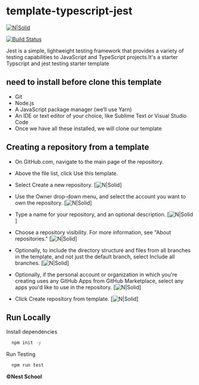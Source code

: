 # template-typescript-jest

[![N|Solid](https://i.ibb.co/TcD8tZC/Wall-papper-2.jpg)](https://www.nestgo.io/)

[![Build Status](https://travis-ci.org/joemccann/dillinger.svg?branch=master)](https://travis-ci.org/joemccann/dillinger)

Jest is a simple, lightweight testing framework that provides a variety of testing capabilities to JavaScript and TypeScript projects.It's a starter Typscript and jest testing starter template 

## need to install before clone this template

- Git
- Node.js
- A JavaScript package manager (we’ll use Yarn)
- An IDE or text editor of your choice, like Sublime Text or Visual Studio Code
- Once we have all these installed, we will clone our template

## Creating a repository from a template
- On GitHub.com, navigate to the main page of the repository.
- Above the file list, click Use this template.
- Select Create a new repository.
[![N|Solid](https://docs.github.com/assets/cb-100333/images/help/repository/use-this-template-button.png)]
- Use the Owner drop-down menu, and select the account you want to own the repository.
[![N|Solid](https://docs.github.com/assets/cb-23682/images/help/repository/create-repository-owner.png)]
- Type a name for your repository, and an optional description.
[![N|Solid](https://docs.github.com/assets/cb-25139/images/help/repository/create-repository-name.png)]
- Choose a repository visibility. For more information, see "About repositories."
[![N|Solid](https://docs.github.com/assets/cb-20877/images/help/repository/create-repository-public-private.png)]


- Optionally, to include the directory structure and files from all branches in the template, and not just the default branch, select Include all branches.
[![N|Solid](https://docs.github.com/assets/cb-28415/images/help/repository/include-all-branches.png)]
- Optionally, if the personal account or organization in which you're creating uses any GitHub Apps from GitHub Marketplace, select any apps you'd like to use in the repository.
[![N|Solid](https://docs.github.com/assets/cb-11339/images/help/repository/create-repository-choose-marketplace-apps.png)]
- Click Create repository from template.
[![N|Solid](https://docs.github.com/assets/cb-20877/images/help/repository/create-repository-public-private.png)]


## Run Locally
Install dependencies

```bash
  npm init -y
```
Run Testing

```bash
  npm run test
```




**©Nest School**

